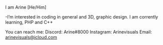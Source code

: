 I am Arine [He/Him]

-I’m interested in coding in general and 3D, graphic design.
I am corrently learning, PHP and C++

You can reach me:
Discord: Arine#8000
Instagram: Arinevisuals
Email: arinevisuals@icloud.com

<!---
Arinelee/Arinelee is a ✨ special ✨ repository because its `README.md` (this file) appears on your GitHub profile.
You can click the Preview link to take a look at your changes.
--->
